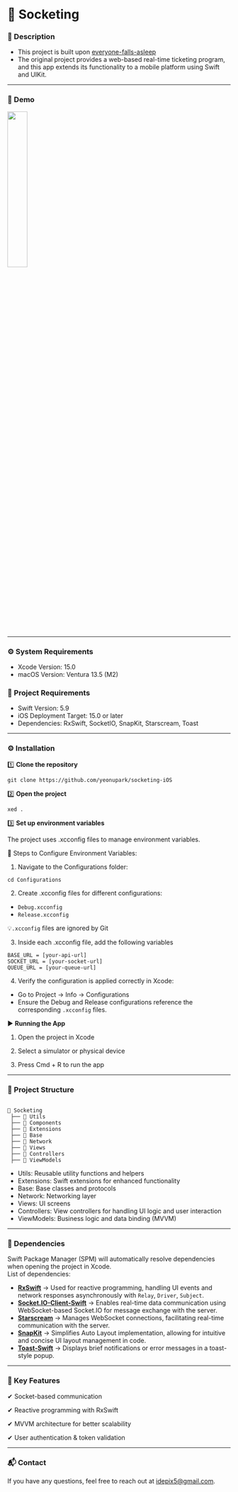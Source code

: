 # 🚀 Socketing

### 📝 Description
- This project is built upon [everyone-falls-asleep](https://github.com/everyone-falls-asleep)
- The original project provides a web-based real-time ticketing program, and this app extends its functionality to a mobile platform using Swift and UIKit.  
---
### 🎥 Demo

<img src="https://github.com/user-attachments/assets/7a4f35c1-73ba-42df-8665-2e13461b0f5a" width="30%">


---
### ⚙️ System Requirements
- Xcode Version: 15.0
- macOS Version: Ventura 13.5 (M2)

### 🔧 Project Requirements
- Swift Version: 5.9
- iOS Deployment Target: 15.0 or later
- Dependencies: RxSwift, SocketIO, SnapKit, Starscream, Toast
  
---
### ⚙️ Installation

1️⃣ **Clone the repository**
```
git clone https://github.com/yeonupark/socketing-iOS
```
2️⃣ **Open the project**
```
xed .
``` 
3️⃣ **Set up environment variables**   

The project uses .xcconfig files to manage environment variables.     

🔹 Steps to Configure Environment Variables:
1. Navigate to the Configurations folder:
```
cd Configurations
```
2. Create .xcconfig files for different configurations:
- ```Debug.xcconfig```
- ```Release.xcconfig```
  
💡```.xcconfig``` files are ignored by Git

3. Inside each .xcconfig file, add the following variables
```
BASE_URL = [your-api-url]
SOCKET_URL = [your-socket-url]
QUEUE_URL = [your-queue-url]
```
4. Verify the configuration is applied correctly in Xcode:
- Go to Project → Info → Configurations
- Ensure the Debug and Release configurations reference the corresponding ```.xcconfig``` files.

▶️ **Running the App**

1. Open the project in Xcode

2. Select a simulator or physical device

3. Press Cmd + R to run the app

---
### 📌 Project Structure
```

📂 Socketing
 ├── 📂 Utils          
 ├── 📂 Components     
 ├── 📂 Extensions     
 ├── 📂 Base          
 ├── 📂 Network        
 ├── 📂 Views          
 ├── 📂 Controllers    
 ├── 📂 ViewModels     

```
- Utils: Reusable utility functions and helpers
- Extensions: Swift extensions for enhanced functionality
- Base: Base classes and protocols
- Network: Networking layer
- Views: UI screens
- Controllers: View controllers for handling UI logic and user interaction
- ViewModels: Business logic and data binding (MVVM)
---

### 🔗 Dependencies

Swift Package Manager (SPM) will automatically resolve dependencies when opening the project in Xcode.     
List of dependencies:  

- **[RxSwift](https://github.com/ReactiveX/RxSwift)** → Used for reactive programming, handling UI events and network responses asynchronously with `Relay`, `Driver`, `Subject`.  
- **[Socket.IO-Client-Swift](https://github.com/socketio/socket.io-client-swift)** → Enables real-time data communication using WebSocket-based Socket.IO for message exchange with the server.
- **[Starscream](https://github.com/daltoniam/Starscream)** → Manages WebSocket connections, facilitating real-time communication with the server.    
- **[SnapKit](https://github.com/SnapKit/SnapKit)** → Simplifies Auto Layout implementation, allowing for intuitive and concise UI layout management in code.  
- **[Toast-Swift](https://github.com/scalessec/Toast-Swift.git)** → Displays brief notifications or error messages in a toast-style popup.  

---
### 🌟 Key Features

✔ Socket-based communication

✔ Reactive programming with RxSwift

✔ MVVM architecture for better scalability

✔ User authentication & token validation  

---

### 📬 Contact

If you have any questions, feel free to reach out at [idepix5@gmail.com](mailto:idepix5@gmail.com).

